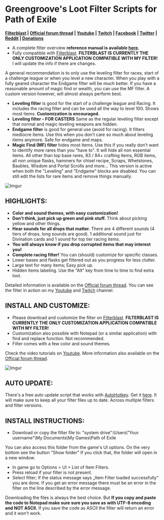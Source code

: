 # Greengroove's Loot Filter Scripts for Path of Exile

**[Filterblast](https://filterblast.xyz/Greengroove/)
|
[Official forum thread](https://www.pathofexile.com/forum/view-thread/1566921)
|
[Youtube](https://www.youtube.com/playlist?list=PL1fDj7f088kbwAsejBiawLX_4jNVAvw4x)
|
[Twitch](https://www.twitch.tv/greengroovepoe)
|
[Facebook](https://www.facebook.com/GreengroovePOE/)
|
[Twitter](https://twitter.com/GreengroovePOE)
|
[Reddit](https://www.reddit.com/user/Greengroove/)
|
[Donations](https://www.pathofexile.com/forum/view-thread/1566921/page/1/#p12940460)**

- A complete filter overview **reference manual is available [here](https://github.com/Greengroove/GG-LootFilter/blob/master/GG%20Loot%20Filter%20Scripts%20-%20Complete%20overview.pdf).**
- Fully compatible with [Filterblast](https://filterblast.xyz/Greengroove/). **FILTERBLAST IS CURRENTLY THE ONLY CUSTOMIZATION APPLICATION COMPATIBLE WITH MY FILTER!** I will update the info if there are changes. 

A general recommendation is to only use the leveling filter for races, start of a challenge league or when you level a new character. When you play with a fully geared character the Endgame filter will be much better. If you have a reasonable amount of magic find or wealth, you can use the MF filter. A custom version however, will almost always perform best.

- **Leveling filter** is good for the start of a challenge league and Racing. It includes the racing filter and can be used all the way to level 100. Shows most items. **Customization is encouraged.**
- **Leveling filter - FOR CASTERS** Same as the regular leveling filter except that normal and magic leveling weapons are hidden.
- **Endgame filter** is good for general use (avoid for racing). It filters mediocre items. Use this when you don't care so much about leveling items anymore. Safe for endgame and maps.
- **Magic Find (MF) filter** hides most items. Use this if you really don't want to identify more rares than you "have to". It will hide all non essential items. All other than top base rares, 83 / 84+ crafting items, RGB items, all non unique flasks, hammers for chisel recipe, Scraps, Whetstones, Baubles, Wisdom and Portal Scrolls and more... This version is active when both the "Leveling" and "Endgame" blocks are disabled. You can still edit the lists for rare items and remove things manually.

![Imgur](http://i.imgur.com/aU2jxMi.jpg)

## HIGHLIGHTS:

- **Color and sound themes, with easy customization!**
- **Don't think, just pick up green and pink stuff.** Think about picking yellow and other things.
- **Hear sounds for all drops that matter.** There are 4 different sounds (4 tiers of drops, long sounds are good). 1 additional sound just for Divination cards and 1 sound for top tier racing items.
- **You will always know if you drop corrupted items that may interest you!**
- **Complete racing filter!** You can (should) customize for specific classes.
- Lower bases and flasks get filtered out as you progress for less clutter.
- Large text for many items; Easy pick up.
- Hidden items labeling. Use the "Alt" key from time to time to find extra loot.

Detailed information is available on the [Official forum thread](https://www.pathofexile.com/forum/view-thread/1566921). You can see the filter in action on my [Youtube](https://www.youtube.com/c/GreengroovePOE) and [Twitch](https://www.twitch.tv/greengroovepoe) channel.

## INSTALL AND CUSTOMIZE:

- Please download and customize the filter on [Filterblast](https://filterblast.xyz/Greengroove/). **FILTERBLAST IS CURRENTLY THE ONLY CUSTOMIZATION APPLICATION COMPATIBLE WITH MY FILTER!**
- Customization also possible with Notepad (or a similar application) with find and replace function. Not recommended.
- Filter comes with a few color and sound themes.

Check the video tutorials on [Youtube](https://www.youtube.com/playlist?list=PL1fDj7f088kbwAsejBiawLX_4jNVAvw4x). More information also available on the [Official forum thread](https://www.pathofexile.com/forum/view-thread/1566921).

![Imgur](https://i.imgur.com/Wpg3Qet.png)

## AUTO UPDATE:

There's a free auto update script that works with [AutoHotkey](https://autohotkey.com/download/). Get it [here](https://filterblast.xyz/filternova.html). It will make sure to keep all your filter files up to date. Across multiple filters and filter versions.

## INSTALL INSTRUCTIONS:

- Download or copy the filter file to: "system drive":\Users\\"Your username"\My Documents\My Games\Path of Exile

You can also access this folder from the game's UI options. On the very bottom see the button "Show folder" If you click that, the folder will open in a new window.

- In game go to Options > UI > List of Item Filters.
- Press reload if your filter is not present.
- Select filter; If the status message says „Item Filter loaded successfully“ you are done. If you get an error message there must be an error in the filter on the line described by the error message.

Downloading the files is always the best choice. But **If you copy and paste the code to Notepad make sure sure you save as with UTF-8 encoding and NOT ASCII.** If you save the code as ASCII the filter will return an error and it won't work.